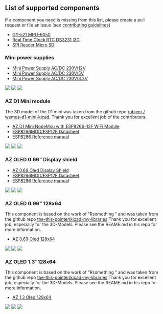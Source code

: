 ## List of supported components

If a component you need is missing from this list, please create a pull request or file an issue (see [contributing guidelines](https://github.com/nkappler/KiCAD-AZDelivery#contributing))

- [GY-521 MPU-6050](https://www.azde.ly/products/gy-521-6-achsen-gyroskop-und-beschleunigungssensor)
- [Real Time Clock RTC DS3231 I2C](https://www.azde.ly/products/ds3231-real-time-clock)
- [SPI Reader Micro SD](https://www.azde.ly/products/copy-of-spi-reader-micro-speicherkartenmodul-fur-arduino)

### Mini power supplies 

- [Mini Power Supply AC/DC 230V/12V](https://www.azde.ly/products/220v-zu-12v-mini-netzteil)
- [Mini Power Supply AC/DC 230V/5V](https://www.azde.ly/products/copy-of-220v-zu-5v-mini-netzteil)
- [Mini Power Supply AC/DC 230V/3.3V](https://www.azde.ly/products/220v-zu-3-3v-mini-netzteil)

![](./assets/ps_mini_symbols.png)
![](./assets/ps_mini_footprint.png)
![](./assets/ps_mini_3dmodel.png)

### AZ D1 Mini module

The 3D model of the D1 mini was taken from the github repo [rubienr / wemos-d1-mini-kicad](https://github.com/rubienr/wemos-d1-mini-kicad). Thank you for excellent job of the contributors.

- [AZ D1 Mini NodeMcu with ESP8266-12F WiFi Module](https://www.azde.ly/products/d1-mini)
- [ESP8266MOD/ESP12F Datasheet](https://docs.ai-thinker.com/_media/esp8266/docs/esp-12f_product_specification.pdf)
- [ESP8266 Reference manual](https://www.espressif.com/sites/default/files/documentation/esp8266-technical_reference_en.pdf)

![](./assets/d1-mini_symbol.png)
![](./assets/d1-mini_footprint.png)
![](./assets/d1-mini_3dmodel.png)

### AZ OLED 0.66" Display shield

- [AZ 0,66 Oled Display Shield](https://www.azde.ly/products/0-66-oled-display-shield)
- [ESP8266MOD/ESP12F Datasheet](https://docs.ai-thinker.com/_media/esp8266/docs/esp-12f_product_specification.pdf)
- [ESP8266 Reference manual](https://www.espressif.com/sites/default/files/documentation/esp8266-technical_reference_en.pdf)

![](./assets/oled066_symbol.png)
![](./assets/oled066_footprint.png)
![](./assets/oled066_3dmodel.png)

### AZ OLED 0.96" 128x64

This component is based on the work of "Rsomething " and was taken from the github repo [the-this-pointer/kicad-my-libraries](https://github.com/the-this-pointer/kicad-my-libraries) Thank you for excellent job, especially for the 3D-Models. Please see the REAME.md in his repo for more information.

- [AZ 0,69 Oled 128x64](https://www.az-delivery.de/products/0-96zolldisplay)

![](./assets/oled096_symbol.png)
![](./assets/oled096_footprint.png)
![](./assets/oled096_3dmodel.png)

### AZ OLED 1.3"128x64

This component is based on the work of "Rsomething " and was taken from the github repo [the-this-pointer/kicad-my-libraries](https://github.com/the-this-pointer/kicad-my-libraries) Thank you for excellent job, especially for the 3D-Models. Please see the REAME.md in his repo for more information.

- [AZ 1,3 Oled 128x64](https://www.az-delivery.de/products/1-3zoll-i2c-oled-display)

![](./assets/oled130_symbol.png)
![](./assets/oled130_footprint.png)
![](./assets/oled130_3dmodel.png)

